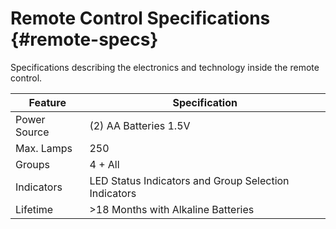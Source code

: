 # Remote Control Specifications {#remote-specs}

Specifications describing the electronics and technology inside the remote control.

|Feature|Specification|
|-------|-------------|
|Power Source|\(2\) AA Batteries 1.5V|
|Max. Lamps|250|
|Groups|4 + All|
|Indicators|LED Status Indicators and Group Selection Indicators|
|Lifetime|\>18 Months with Alkaline Batteries|

<p data-hd-conref="intro-product.html#intro-product/warning" />
